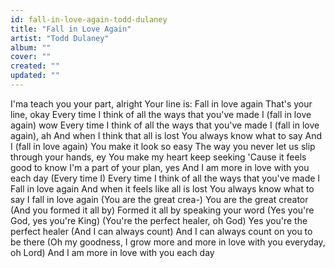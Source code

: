 ```yaml
---
id: fall-in-love-again-todd-dulaney
title: "Fall in Love Again"
artist: "Todd Dulaney"
album: ""
cover: ""
created: ""
updated: ""
---
```


I'ma teach you your part, alright
Your line is: Fall in love again
That's your line, okay
Every time I think of all the ways that you've made
I (fall in love again) wow
Every time I think of all the ways that you've made
I (fall in love again), ah
And when I think that all is lost
You always know what to say
And I (fall in love again)
You make it look so easy
The way you never let us slip through your hands, ey
You make my heart keep seeking
'Cause it feels good to know I'm a part of your plan, yes
And I am more in love with you each day
(Every time I)
Every time I think of all the ways that you've made I
Fall in love again
And when it feels like all is lost You always know what to say
I fall in love again
(You are the great crea-)
You are the great creator
(And you formed it all by)
Formed it all by speaking your word
(Yes you're God, yes you're King)
(You're the perfect healer, oh God)
Yes you're the perfect healer
(And I can always count)
And I can always count on you to be there
(Oh my goodness, I grow more and more in love with you everyday, oh Lord)
And I am more in love with you each day